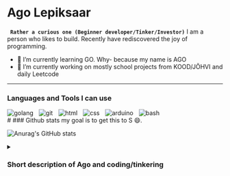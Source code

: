 # Ago Lepiksaar

**` Rather a curious one (Beginner developer/Tinker/Investor)`**
I am a person who likes to build. Recently have rediscovered the joy of programming.
- 🌱 I’m currently learning GO. Why- because my name is AGO
- 🔭 I’m currently working on mostly school projects from KOOD/JÕHVI and daily Leetcode
---
### Languages and Tools I can use

<img align="left" alt="golang" with="35px" style="padding-right:10px;" src="https://cdn.jsdelivr.net/gh/devicons/devicon@latest/icons/go/go-original.svg" />
<img align="left" alt="git" with="35px" style="padding-right:10px;" src="https://cdn.jsdelivr.net/gh/devicons/devicon@latest/icons/git/git-plain.svg" />
<img align="left" alt="html" with="35px" style="padding-right:10px;" src="https://cdn.jsdelivr.net/gh/devicons/devicon@latest/icons/html5/html5-original-wordmark.svg" />
<img align="left" alt="css" with="35px" style="padding-right:10px;" src="https://cdn.jsdelivr.net/gh/devicons/devicon@latest/icons/css3/css3-original-wordmark.svg" />
<img align="left" alt="arduino" with="35px" style="padding-right:10px;" src="https://cdn.jsdelivr.net/gh/devicons/devicon@latest/icons/arduino/arduino-original-wordmark.svg" />
<img align="left" alt="bash" with="35px" style="padding-right:10px;" src="https://cdn.jsdelivr.net/gh/devicons/devicon@latest/icons/bash/bash-original.svg" />
<br />
#
### Github stats
my goal is to get this to S 😄.

![Anurag's GitHub stats](https://github-readme-stats.vercel.app/api?username=Lepiksaar&show_icons=true&theme=tokyonight)

<details>
  <summary><h3>Short description of Ago and coding/tinkering</h3></summary>
  I started my relations with coding when I rolled in Taltech Specialty Arvutisüsteemid(Computer Sciences). 
  Due to time shortage, became the father of two most awesome children in the world, did not finish my degree. 
  When I was out of school fell in love with tinkering and building stuff, built literally a House, went in with the 3D Printer craze, made some small Arduino projects (Plotter, signature machine...).
  Now I joined KOOD/JÕHVI computer school because I feel I need to improve my coding skills to make it all
</details>
